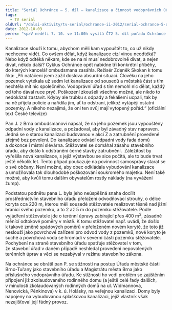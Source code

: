 ```yaml
---
title: "Seriál Ochránce – 5. díl – kanalizace a činnost vodoprávních úřadů"
tags:
  - TV seriál
oldUrl: "/dalsi-aktivity/tv-serial/ochrance-ii-2012/serial-ochrance-5-dil-kanalizace-a-cinnost-vodopravnich-uradu-1/"
date: 2012-10-03
perex: "<p>V neděli 7. 10. ve 11:00h vysílá ČT2 5. díl pořadu Ochránce o problémech, do kterých se lidé dostávají ve vztahu k úřadům, tentokrát o potížích s kanalizací a o činnosti vodoprávních úřadů. Reprízu dílu uvidíte na ČT2 v úterý 9. 10. v 9:00h.</p>"
---
```


<!-- imported from the old website -->

<p>Kanalizace slouží k tomu, abychom měli kam vypouštět to, co už nikdy nechceme vidět. Co ovšem dělat, když kanalizace cizí vinou neodtéká? Nebo když odtéká někam, kde se na ni musí nedobrovolně dívat, a nejen dívat, někdo další? Cyklus Ochránce opět nabídne tři konkrétní příběhy, do kterých kancelář ombudsmana zasáhla. Režisér Zdeněk Skokan k tomu říká: „Při natáčení jsem zažil doslova absurdní situaci. Člověku na jeho pozemek vytékala už sedm let kanalizace od sousedů a městská část s tím nechtěla mít nic společného. Vodoprávní úřad s tím nemohl nic dělat, každý od toho dával ruce pryč. Poškození zkoušeli všechno možné, ale nikdo to nedokázal zastavit. Kdyby ale trubku s odpady a fekáliemi ucpali, tak by na ně přijela policie a nařídila jim, ať to odstraní, jelikož vytápějí ostatní pozemky. A nikoho nezajímá, že oni ten svůj mají vytopený pořád.“ (oficiální text České televize)</p><p>Pan J. z Brna ombudsmanovi napsal, že na jeho pozemek jsou vypouštěny odpadní vody z kanalizace, a požadoval, aby byl závadný stav napraven. Jedná se o starou kanalizaci budovanou v akci Z a zatrubnění provedené zřejmě bez povolení. Do kanalizace odvádí odpadní vody řada domů a dokonce i místní slévárna. Stěžovatel se domáhal zásahu stavebního úřadu, aby došlo k odstranění černé stavby zatrubnění.  Záležitost by vyřešila nová kanalizace, s jejíž výstavbou se sice počítá, ale to bude trvat ještě několik let. Tento případ poukazuje na povinnost samosprávy starat se o své občany. Není možné, aby obec odkládala vybudování kanalizace a umožňovala tak dlouhodobé poškozování soukromého majetku. Není také možné, aby kvůli tomu dalším obyvatelům rostly náklady (na vyvážení žump).</p><p>Podstatou podnětu pana L. byla jeho neúspěšná snaha docílit prostřednictvím stavebního úřadu přeložení odvodňovací strouhy, o délce koryta cca 220 m, kterou měli sousedé stěžovatele realizovat těsně nad jižní hranicí svého pozemku, a to 2 až 5 m do pozemku stěžovatele. Podle vyjádření stěžovatele jde o terénní úpravy zabírající přes 400 m<sup>2</sup>, zásadně měnící odtokové poměry v místě. K tomu stěžovatel např. uvádí, že došlo k takové změně spádových poměrů v přeloženém novém korytě, že toto již neslouží jako povrchové zařízení pro odvod vody z pozemků, nové koryto je suché a povrchová voda se hromadí v severní části pozemku stěžovatele. Pochybení na straně stavebního úřadu spatřuje stěžovatel v tom, že stavební úřad v daném případě neshledal provedení nepovolených terénních úprav a věcí se nezabýval v režimu stavebního zákona.</p><p>Na ochránce se obrátil pan P. se stížností na postup Úřadu městské části Brno-Tuřany jako stavebního úřadu a Magistrátu města Brna jako příslušného vodoprávního úřadu. Ke stížnosti ho vedl problém se zajištěním připojení již zkolaudovaného rodinného domu (a ještě celé řady dalších, v minulosti zkolaudovaných rodinných domů na ul. Widmannova, Nenovická, Pěnkinova) v k. ú. Holásky, na veřejnou kanalizaci. Domy byly napojeny na vybudovanou splaškovou kanalizaci, jejíž vlastník však nezajišťoval její řádný provoz. </p>
